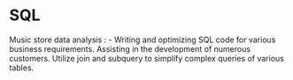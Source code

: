 # SQL
Music store data analysis : - Writing and optimizing SQL code for various business requirements. Assisting in the development of numerous customers. Utilize join and subquery to simplify complex queries of various tables.

